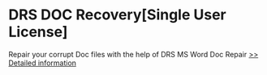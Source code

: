 # DRS DOC Recovery[Single User License]
Repair your corrupt Doc files with the help of DRS MS Word Doc Repair
[>> Detailed information](https://secure.shareit.com/shareit/product.html?productid=301010156&affiliateid=200057808)